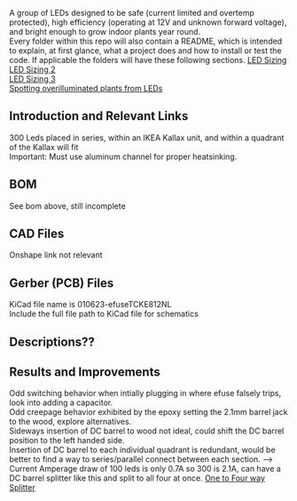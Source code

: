 
A group of LEDs designed to be safe (current limited and overtemp protected), high efficiency (operating at 12V and unknown forward voltage), and bright enough to grow indoor plants year round.
<br> Every folder within this repo will also contain a README, which is intended to explain, at first glance, what a project does and how to install or test the code. If applicable the folders will have these following sections. 
[LED Sizing](https://www.ledgrowlightsdepot.com/blogs/blog/16326275-how-many-led-watts-are-required-per-square-foot-of-grow-space)
<br> [LED Sizing 2](https://www.reddit.com/r/gardening/comments/le3iym/recommended_grow_lights_for_starting_seeds/)
<br> [LED Sizing 3](https://www.reddit.com/r/homeautomation/comments/g6usb4/adding_led_strips_to_room_unsure_about_fuses/fodzepi/)
<br> [Spotting overilluminated plants from LEDs](https://www.ilovegrowingmarijuana.com/growing/light-burn-on-marijuana-plants)

## Introduction and Relevant Links
300 Leds placed in series, within an IKEA Kallax unit, and within a quadrant of the Kallax will fit 
<br> Important: Must use aluminum channel for proper heatsinking. 

## BOM
See bom above, still incomplete

## CAD Files
Onshape link not relevant

## Gerber (PCB) Files
KiCad file name is 010623-efuseTCKE812NL
<br> Include the full file path to KiCad file for schematics

## Descriptions??

## Results and Improvements
Odd switching behavior when intially plugging in where efuse falsely trips, look into adding a capacitor. 
</br> Odd creepage behavior exhibited by the epoxy setting the 2.1mm barrel jack to the wood, explore alternatives. 
</br> Sideways insertion of DC barrel to wood not ideal, could shift the DC barrel position to the left handed side.
</br> Insertion of DC barrel to each individual quadrant is redundant, would be better to find a way to series/parallel connect between each section. --> Current Amperage draw of 100 leds is only 0.7A so 300 is 2.1A, can have a DC barrel splitter like this and split to all four at once. [One to Four way Splitter](https://www.amazon.com/Splitter-Adapter-Cameras-Monitors-2PCS-Black/dp/B09W1C5JN1/) 
